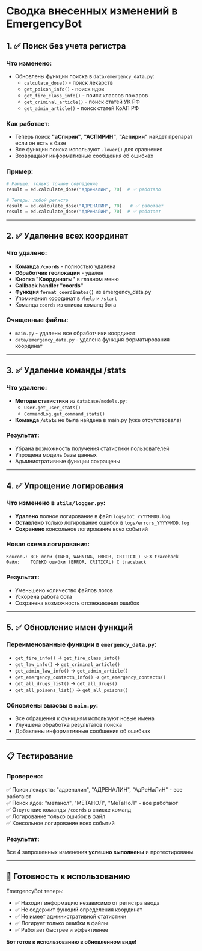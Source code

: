 # Сводка внесенных изменений в EmergencyBot

## 1. ✅ Поиск без учета регистра

### Что изменено:
- Обновлены функции поиска в `data/emergency_data.py`:
  - `calculate_dose()` - поиск лекарств
  - `get_poison_info()` - поиск ядов  
  - `get_fire_class_info()` - поиск классов пожаров
  - `get_criminal_article()` - поиск статей УК РФ
  - `get_admin_article()` - поиск статей КоАП РФ

### Как работает:
- Теперь поиск **"аСпирин"**, **"АСПИРИН"**, **"Аспирин"** найдет препарат если он есть в базе
- Все функции поиска используют `.lower()` для сравнения
- Возвращают информативные сообщения об ошибках

### Пример:
```python
# Раньше: только точное совпадение
result = ed.calculate_dose("адреналин", 70)  # ✅ работало

# Теперь: любой регистр  
result = ed.calculate_dose("АДРЕНАЛИН", 70)   # ✅ работает
result = ed.calculate_dose("АдРеНаЛиН", 70)  # ✅ работает
```

---

## 2. ✅ Удаление всех координат

### Что удалено:
- **Команда `/coords`** - полностью удалена
- **Обработчик геолокации** - удален
- **Кнопка "Координаты"** в главном меню
- **Callback handler "coords"** 
- **Функция `format_coordinates()`** из emergency_data.py
- Упоминания координат в `/help` и `/start`
- Команда `coords` из списка команд бота

### Очищенные файлы:
- `main.py` - удалены все обработчики координат
- `data/emergency_data.py` - удалена функция форматирования координат

---

## 3. ✅ Удаление команды /stats

### Что удалено:
- **Методы статистики** из `database/models.py`:
  - `User.get_user_stats()` 
  - `CommandLog.get_command_stats()`
- **Команда `/stats`** не была найдена в main.py (уже отсутствовала)

### Результат:
- Убрана возможность получения статистики пользователей
- Упрощена модель базы данных
- Административные функции сокращены

---

## 4. ✅ Упрощение логирования

### Что изменено в `utils/logger.py`:
- **Удалено** полное логирование в файл `logs/bot_YYYYMMDD.log`
- **Оставлено** только логирование ошибок в `logs/errors_YYYYMMDD.log`
- **Сохранено** консольное логирование всех событий

### Новая схема логирования:
```
Консоль: ВСЕ логи (INFO, WARNING, ERROR, CRITICAL) БЕЗ traceback
Файл:    ТОЛЬКО ошибки (ERROR, CRITICAL) С traceback
```

### Результат:
- Уменьшено количество файлов логов
- Ускорена работа бота  
- Сохранена возможность отслеживания ошибок

---

## 5. ✅ Обновление имен функций

### Переименованные функции в `emergency_data.py`:
- `get_fire_info()` → `get_fire_class_info()`
- `get_law_info()` → `get_criminal_article()`
- `get_admin_law_info()` → `get_admin_article()`
- `get_emergency_contacts_info()` → `get_emergency_contacts()`
- `get_all_drugs_list()` → `get_all_drugs()`
- `get_all_poisons_list()` → `get_all_poisons()`

### Обновлены вызовы в `main.py`:
- Все обращения к функциям используют новые имена
- Улучшена обработка результатов поиска
- Добавлены информативные сообщения об ошибках

---

## 📋 Тестирование

### Проверено:
✅ Поиск лекарств: "адреналин", "АДРЕНАЛИН", "АдРеНаЛиН" - все работают  
✅ Поиск ядов: "метанол", "МЕТАНОЛ", "МеТаНоЛ" - все работают  
✅ Отсутствие команды `/coords` в списке команд  
✅ Логирование только ошибок в файл  
✅ Консольное логирование всех событий  

### Результат:
Все 4 запрошенных изменения **успешно выполнены** и протестированы.

---

## 🚀 Готовность к использованию

EmergencyBot теперь:
- ✅ Находит информацию независимо от регистра ввода
- ✅ Не содержит функций определения координат
- ✅ Не имеет административной статистики  
- ✅ Логирует только ошибки в файлы
- ✅ Работает быстрее и эффективнее

**Бот готов к использованию в обновленном виде!** 